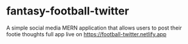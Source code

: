 # fantasy-football-twitter
A simple social media MERN application that allows users to post their footie thoughts
full app live on https://football-twitter.netlify.app
